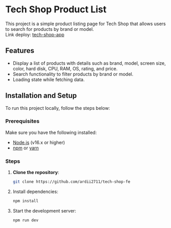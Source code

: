# Tech Shop Product List

This project is a simple product listing page for Tech Shop that allows users to search for products by brand or model.
<br>
Link deploy: [tech-shop-app](https://tech-shop-flax.vercel.app/)

## Features

- Display a list of products with details such as brand, model, screen size, color, hard disk, CPU, RAM, OS, rating, and price.
- Search functionality to filter products by brand or model.
- Loading state while fetching data.

## Installation and Setup

To run this project locally, follow the steps below:

### Prerequisites

Make sure you have the following installed:

- [Node.js](https://nodejs.org/) (v16.x or higher)
- [npm](https://www.npmjs.com/) or [yarn](https://yarnpkg.com/)

### Steps

1. **Clone the repository**:
   ```bash
   git clone https://github.com/ardii2711/tech-shop-fe

2. Install dependencies:
   ```bash
   npm install

3. Start the development server:
   ```bash
   npm run dev
